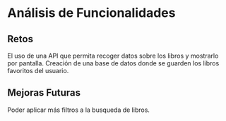 # Análisis de Funcionalidades

## Retos

El uso de una API que permita recoger datos sobre los libros y mostrarlo por pantalla. Creación de una base de datos donde se guarden los libros favoritos del usuario.

## Mejoras Futuras

Poder aplicar más filtros a la busqueda de libros.